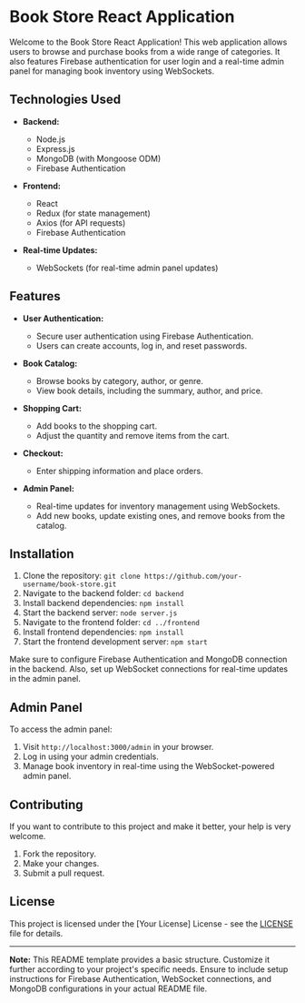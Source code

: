 # Book Store React Application

Welcome to the Book Store React Application! This web application allows users to browse and purchase books from a wide range of categories. It also features Firebase authentication for user login and a real-time admin panel for managing book inventory using WebSockets.

## Technologies Used

- **Backend:**
  - Node.js
  - Express.js
  - MongoDB (with Mongoose ODM)
  - Firebase Authentication

- **Frontend:**
  - React
  - Redux (for state management)
  - Axios (for API requests)
  - Firebase Authentication

- **Real-time Updates:**
  - WebSockets (for real-time admin panel updates)

## Features

- **User Authentication:**
  - Secure user authentication using Firebase Authentication.
  - Users can create accounts, log in, and reset passwords.

- **Book Catalog:**
  - Browse books by category, author, or genre.
  - View book details, including the summary, author, and price.

- **Shopping Cart:**
  - Add books to the shopping cart.
  - Adjust the quantity and remove items from the cart.

- **Checkout:**
  - Enter shipping information and place orders.

- **Admin Panel:**
  - Real-time updates for inventory management using WebSockets.
  - Add new books, update existing ones, and remove books from the catalog.

## Installation

1. Clone the repository: `git clone https://github.com/your-username/book-store.git`
2. Navigate to the backend folder: `cd backend`
3. Install backend dependencies: `npm install`
4. Start the backend server: `node server.js`
5. Navigate to the frontend folder: `cd ../frontend`
6. Install frontend dependencies: `npm install`
7. Start the frontend development server: `npm start`

Make sure to configure Firebase Authentication and MongoDB connection in the backend. Also, set up WebSocket connections for real-time updates in the admin panel.

## Admin Panel

To access the admin panel:

1. Visit `http://localhost:3000/admin` in your browser.
2. Log in using your admin credentials.
3. Manage book inventory in real-time using the WebSocket-powered admin panel.

## Contributing

If you want to contribute to this project and make it better, your help is very welcome.

1. Fork the repository.
2. Make your changes.
3. Submit a pull request.

## License

This project is licensed under the [Your License] License - see the [LICENSE](LICENSE) file for details.

---

**Note:** This README template provides a basic structure. Customize it further according to your project's specific needs. Ensure to include setup instructions for Firebase Authentication, WebSocket connections, and MongoDB configurations in your actual README file.
